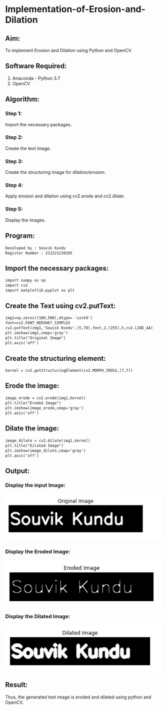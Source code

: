 # Implementation-of-Erosion-and-Dilation
## Aim:
To implement Erosion and Dilation using Python and OpenCV.

## Software Required:

1. Anaconda - Python 3.7
2. OpenCV

## Algorithm:

### Step 1:
Import the necessary packages.
### Step 2:
Create the text image.
### Step 3:
Create the structuring image for dilation/erosion.
### Step 4:
Apply erosion and dilation using cv2.erode and cv2.dilate.
### Step 5:
Display the images.
 
## Program:
~~~
Developed by : Souvik Kundu 
Register Number : 212221230105
~~~
## Import the necessary packages:
~~~
import numpy as np 
import cv2
import matplotlib.pyplot as plt
~~~
## Create the Text using cv2.putText:
~~~
img1=np.zeros((100,500),dtype= 'uint8') 
font=cv2.FONT_HERSHEY_SIMPLEX
cv2.putText(img1,'Souvik Kundu',(5,70),font,2,(255),5,cv2.LINE_AA)
plt.imshow(img1,cmap='gray')
plt.title("Original Image")
plt.axis('off')
~~~
## Create the structuring element:
~~~
kernel = cv2.getStructuringElement(cv2.MORPH_CROSS,(7,7))
~~~
## Erode the image:
~~~
image_erode = cv2.erode(img1,kernel)
plt.title("Eroded Image")
plt.imshow(image_erode,cmap='gray')
plt.axis('off')
~~~
## Dilate the image:
~~~
image_dilate = cv2.dilate(img1,kernel)
plt.title("Dilated Image")
plt.imshow(image_dilate,cmap='gray')
plt.axis('off')
~~~
## Output:

### Display the input Image:

![output](1.png)

### Display the Eroded Image:

![output](2.png)

### Display the Dilated Image:

![output](3.png)

## Result:

Thus, the generated text image is eroded and dilated using python and OpenCV.